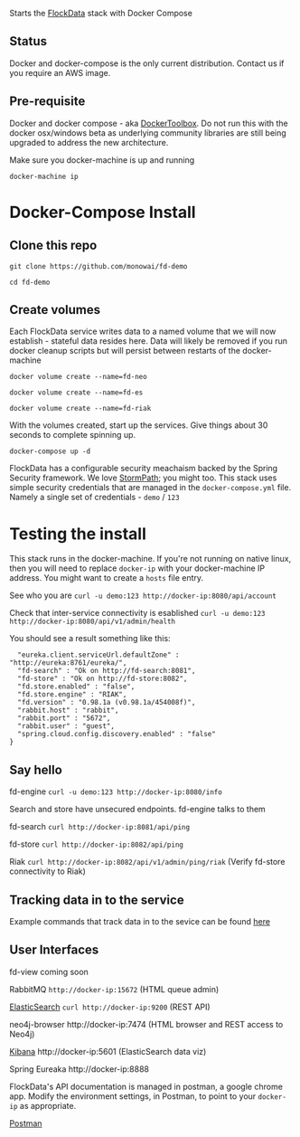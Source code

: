 
Starts the [FlockData](http://FlockData.com) stack with Docker Compose

## Status
Docker and docker-compose is the only current distribution. Contact us if you require an AWS image.

## Pre-requisite
Docker and docker compose  - aka [DockerToolbox](https://www.docker.com/products/docker-toolbox). Do not run this with the docker osx/windows beta as underlying community libraries are still being upgraded to address the new architecture.

Make sure you docker-machine is up and running

`docker-machine ip`

# Docker-Compose Install

## Clone this repo
`git clone https://github.com/monowai/fd-demo`

`cd fd-demo`

## Create volumes
Each FlockData service writes data to a named volume that we will now establish - stateful data resides here. Data will likely be removed if you run docker cleanup scripts but will persist between restarts of the docker-machine

`docker volume create --name=fd-neo`

`docker volume create --name=fd-es`

`docker volume create --name=fd-riak`


With the volumes created, start up the services. Give things about 30 seconds to complete spinning up.

`docker-compose up -d`

FlockData has a configurable security meachaism backed by the Spring Security framework. We love [StormPath](http://stormpath.com); you might too.
This stack uses simple security credentials that are managed in the `docker-compose.yml` file. Namely a single set of credentials - `demo` / `123`

# Testing the install
This stack runs in the docker-machine. If you're not running on native linux, then you will need to replace `docker-ip` with your docker-machine IP address. You might want to create a `hosts` file entry.

See who you are
`curl -u demo:123 http://docker-ip:8080/api/account`

Check that inter-service connectivity is esablished
`curl -u demo:123 http://docker-ip:8080/api/v1/admin/health`

You should see a result something like this:
```{
  "eureka.client.serviceUrl.defaultZone" : "http://eureka:8761/eureka/",
  "fd-search" : "Ok on http://fd-search:8081",
  "fd-store" : "Ok on http://fd-store:8082",
  "fd.store.enabled" : "false",
  "fd.store.engine" : "RIAK",
  "fd.version" : "0.98.1a (v0.98.1a/454008f)",
  "rabbit.host" : "rabbit",
  "rabbit.port" : "5672",
  "rabbit.user" : "guest",
  "spring.cloud.config.discovery.enabled" : "false"
}
```

## Say hello
fd-engine       `curl -u demo:123 http://docker-ip:8080/info`

Search and store have unsecured endpoints. fd-engine talks to them

fd-search       `curl http://docker-ip:8081/api/ping`

fd-store        `curl http://docker-ip:8082/api/ping`

Riak            `curl http://docker-ip:8082/api/v1/admin/ping/riak` (Verify fd-store connectivity to Riak)

## Tracking data in to the service

Example commands that track data in to the sevice can be found [here](https://github.com/monowai/flockdata.org/tree/master/fd-engine#interacting-with-flockdata)

## User Interfaces

fd-view         coming soon

RabbitMQ        `http://docker-ip:15672` (HTML queue admin)

[ElasticSearch](https://www.elastic.co)   `curl http://docker-ip:9200` (REST API)

neo4j-browser   http://docker-ip:7474  (HTML browser and REST access to Neo4j)

[Kibana](https://www.elastic.co/products/kibana)          http://docker-ip:5601 (ElasticSearch data viz)

Spring Eureaka  http://docker-ip:8888

FlockData's API documentation is managed in postman, a google chrome app. Modify the environment settings, in Postman, to point to your `docker-ip` as appropriate.

[Postman](https://github.com/monowai/flockdata.org/blob/master/fd.api-postman.json)
